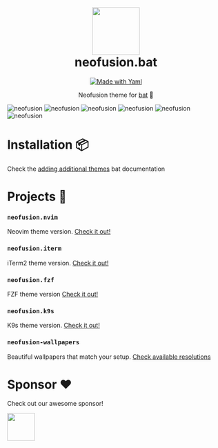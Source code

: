 <div align="center">
    <h1>
        <img src="https://i.ibb.co/K7GbmDr/logo.jpg" width="110" />
        <br />neofusion.bat
    </h1>
</div>

<p align="center"> 
    <a href="#"><img alt="Made with Yaml" src="https://img.shields.io/badge/Made%20with%20XML-blueviolet.svg?style=for-the-badge&logo=htmx" style="vertical-align:center" /></a>
</p>

<p align="center">
  Neofusion theme for <a href="https://github.com/sharkdp/bat" target="_blank">bat</a> 🦇
</p>

<img src="https://i.ibb.co/r3y5hNb/neofusion-bat-1.png" alt="neofusion" />
<img src="https://i.ibb.co/XFp9NBF/neofusion-bat-2.png" alt="neofusion" />
<img src="https://i.ibb.co/ThK8hnJ/neofusion-bat-3.png" alt="neofusion" />
<img src="https://i.ibb.co/QfMkPkc/neofusion-bat-4.png" alt="neofusion" />
<img src="https://i.ibb.co/M8yTx2P/neofusion-bat-5.png" alt="neofusion" />
<img src="https://i.ibb.co/zNF8561/neofusion-bat-6.png" alt="neofusion" />

# Installation 📦

Check the [adding additional themes](https://github.com/sharkdp/bat?tab=readme-ov-file#adding-new-themes) bat documentation

# Projects 👾

### `neofusion.nvim`

Neovim theme version. [Check it out!](https://github.com/diegoulloao/neofusion.nvim)

### `neofusion.iterm`

iTerm2 theme version. [Check it out!](https://github.com/diegoulloao/neofusion.iterm)

### `neofusion.fzf`

FZF theme version [Check it out!](https://github.com/diegoulloao/neofusion.fzf/)

### `neofusion.k9s`

K9s theme version. [Check it out!](https://github.com/diegoulloao/neofusion.k9s)

### `neofusion-wallpapers`
Beautiful wallpapers that match your setup. [Check available resolutions](https://github.com/diegoulloao/neofusion-wallpapers?tab=readme-ov-file)

# Sponsor ❤️

Check out our awesome sponsor!

<div>
  <a href="https://github.com/NeckBeardPrince" target="_blank">
    <img src="https://avatars.githubusercontent.com/u/6558867" width="64" height="64" />
  </a>
</div>
